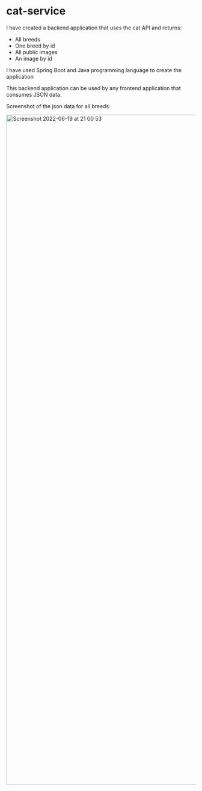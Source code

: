 # cat-service

I have created a backend application that uses the cat API and returns:

  - All breeds
  - One breed by id
  - All public images
  - An image by id 

I have used Spring Boot and Java programming language to create the application

This backend application can be used by any frontend application that consumes JSON data. 

Screenshot of the json data for all breeds:

<img width="1784" alt="Screenshot 2022-06-19 at 21 00 53" src="https://user-images.githubusercontent.com/43784261/174499436-9abb3d96-a7ab-46c9-8b14-789031eb432a.png">
